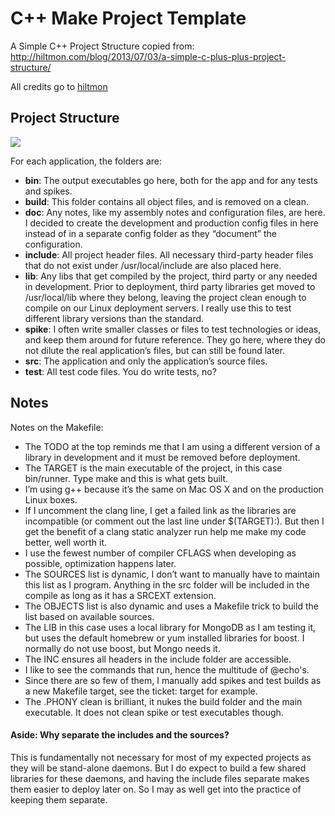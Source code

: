 # C++ Make Project Template

A Simple C++ Project Structure copied from: http://hiltmon.com/blog/2013/07/03/a-simple-c-plus-plus-project-structure/

All credits go to [hiltmon](http://hiltmon.com/)

## Project Structure

![](http://hiltmon.com/images/simple-cpp-folders.jpg)

For each application, the folders are:

* __bin__: The output executables go here, both for the app and for any tests and spikes.
* __build__: This folder contains all object files, and is removed on a clean.
* __doc__: Any notes, like my assembly notes and configuration files, are here. I decided to create the development and production config files in here instead of in a separate config folder as they “document” the configuration.
* __include__: All project header files. All necessary third-party header files that do not exist under /usr/local/include are also placed here.
* __lib__: Any libs that get compiled by the project, third party or any needed in development. Prior to deployment, third party libraries get moved to /usr/local/lib where they belong, leaving the project clean enough to compile on our Linux deployment servers. I really use this to test different library versions than the standard.
* __spike__: I often write smaller classes or files to test technologies or ideas, and keep them around for future reference. They go here, where they do not dilute the real application’s files, but can still be found later.
* __src__: The application and only the application’s source files.
* __test__: All test code files. You do write tests, no?

## Notes

Notes on the Makefile:

* The TODO at the top reminds me that I am using a different version of a library in development and it must be removed before deployment.
* The TARGET is the main executable of the project, in this case bin/runner. Type make and this is what gets built.
* I’m using g++ because it’s the same on Mac OS X and on the production Linux boxes.
* If I uncomment the clang line, I get a failed link as the libraries are incompatible (or comment out the last line under $(TARGET):). But then I get the benefit of a clang static analyzer run help me make my code better, well worth it.
* I use the fewest number of compiler CFLAGS when developing as possible, optimization happens later.
* The SOURCES list is dynamic, I don’t want to manually have to maintain this list as I program. Anything in the src folder will be included in the compile as long as it has a SRCEXT extension.
* The OBJECTS list is also dynamic and uses a Makefile trick to build the list based on available sources.
* The LIB in this case uses a local library for MongoDB as I am testing it, but uses the default homebrew or yum installed libraries for boost. I normally do not use boost, but Mongo needs it.
* The INC ensures all headers in the include folder are accessible.
* I like to see the commands that run, hence the multitude of @echo's.
* Since there are so few of them, I manually add spikes and test builds as a new Makefile target, see the ticket: target for example.
* The .PHONY clean is brilliant, it nukes the build folder and the main executable. It does not clean spike or test executables though.

#### Aside: Why separate the includes and the sources?

This is fundamentally not necessary for most of my expected projects as they will be stand-alone daemons. But I do expect to build a few shared libraries for these daemons, and having the include files separate makes them easier to deploy later on. So I may as well get into the practice of keeping them separate.
